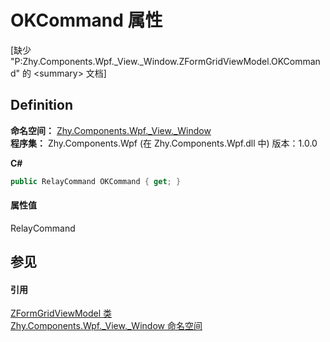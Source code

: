 # OKCommand 属性


\[缺少 "P:Zhy.Components.Wpf._View._Window.ZFormGridViewModel.OKCommand" 的 &lt;summary&gt; 文档\]



## Definition
**命名空间：** <a href="N_Zhy_Components_Wpf__View__Window">Zhy.Components.Wpf._View._Window</a>  
**程序集：** Zhy.Components.Wpf (在 Zhy.Components.Wpf.dll 中) 版本：1.0.0

**C#**
``` C#
public RelayCommand OKCommand { get; }
```



#### 属性值
RelayCommand

## 参见


#### 引用
<a href="T_Zhy_Components_Wpf__View__Window_ZFormGridViewModel">ZFormGridViewModel 类</a>  
<a href="N_Zhy_Components_Wpf__View__Window">Zhy.Components.Wpf._View._Window 命名空间</a>  
